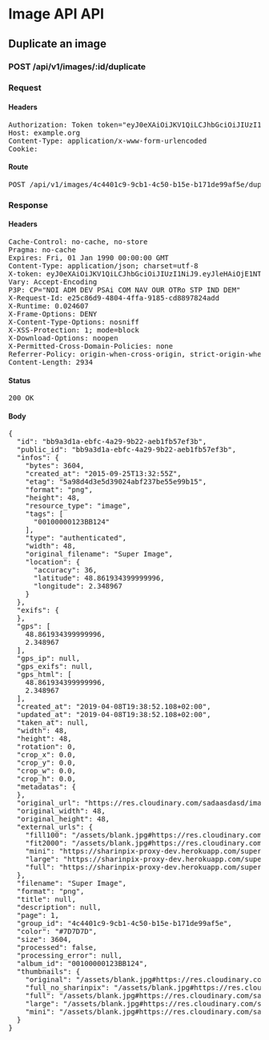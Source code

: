 # Image API API

## Duplicate an image

### POST /api/v1/images/:id/duplicate
### Request

#### Headers

<pre>Authorization: Token token=&quot;eyJ0eXAiOiJKV1QiLCJhbGciOiJIUzI1NiJ9.eyJleHAiOjE1NTQ3NTk1MzIsImlhdCI6MTU1NDc0NTEzMiwidXNlcl9pZCI6IjRlZDY3MzdiLWZkZWMtNDk5YS1hMWUyLTkyYTAyN2MwNzlmNiIsImFiaWxpdGllcyI6eyIwMDEwMDAwMDEyM0JCMTI0Ijp7IkFjY2VzcyI6eyJpbWFnZV9kdXBsaWNhdGUiOnRydWV9fX19.-etoTcVqMMFU8tjsUuCx1QHl-30CMtRZ7u-h2bmsoJQ&quot;
Host: example.org
Content-Type: application/x-www-form-urlencoded
Cookie: </pre>

#### Route

<pre>POST /api/v1/images/4c4401c9-9cb1-4c50-b15e-b171de99af5e/duplicate</pre>

### Response

#### Headers

<pre>Cache-Control: no-cache, no-store
Pragma: no-cache
Expires: Fri, 01 Jan 1990 00:00:00 GMT
Content-Type: application/json; charset=utf-8
X-token: eyJ0eXAiOiJKV1QiLCJhbGciOiJIUzI1NiJ9.eyJleHAiOjE1NTQ3NTk1MzIsImlhdCI6MTU1NDc0NTEzMiwidXNlcl9pZCI6IjRlZDY3MzdiLWZkZWMtNDk5YS1hMWUyLTkyYTAyN2MwNzlmNiIsImFiaWxpdGllcyI6eyIwMDEwMDAwMDEyM0JCMTI0Ijp7IkFjY2VzcyI6eyJpbWFnZV9kdXBsaWNhdGUiOnRydWV9fX19.-etoTcVqMMFU8tjsUuCx1QHl-30CMtRZ7u-h2bmsoJQ
Vary: Accept-Encoding
P3P: CP=&quot;NOI ADM DEV PSAi COM NAV OUR OTRo STP IND DEM&quot;
X-Request-Id: e25c86d9-4804-4ffa-9185-cd8897824add
X-Runtime: 0.024607
X-Frame-Options: DENY
X-Content-Type-Options: nosniff
X-XSS-Protection: 1; mode=block
X-Download-Options: noopen
X-Permitted-Cross-Domain-Policies: none
Referrer-Policy: origin-when-cross-origin, strict-origin-when-cross-origin
Content-Length: 2934</pre>

#### Status

<pre>200 OK</pre>

#### Body

<pre>{
  "id": "bb9a3d1a-ebfc-4a29-9b22-aeb1fb57ef3b",
  "public_id": "bb9a3d1a-ebfc-4a29-9b22-aeb1fb57ef3b",
  "infos": {
    "bytes": 3604,
    "created_at": "2015-09-25T13:32:55Z",
    "etag": "5a98d4d3e5d39024abf237be55e99b15",
    "format": "png",
    "height": 48,
    "resource_type": "image",
    "tags": [
      "00100000123BB124"
    ],
    "type": "authenticated",
    "width": 48,
    "original_filename": "Super Image",
    "location": {
      "accuracy": 36,
      "latitude": 48.861934399999996,
      "longitude": 2.348967
    }
  },
  "exifs": {
  },
  "gps": [
    48.861934399999996,
    2.348967
  ],
  "gps_ip": null,
  "gps_exifs": null,
  "gps_html": [
    48.861934399999996,
    2.348967
  ],
  "created_at": "2019-04-08T19:38:52.108+02:00",
  "updated_at": "2019-04-08T19:38:52.108+02:00",
  "taken_at": null,
  "width": 48,
  "height": 48,
  "rotation": 0,
  "crop_x": 0.0,
  "crop_y": 0.0,
  "crop_w": 0.0,
  "crop_h": 0.0,
  "metadatas": {
  },
  "original_url": "https://res.cloudinary.com/sadaasdasd/image/authenticated/s--fYHykjSt--/fl_attachment/v123123/2e141b7be502.jpg",
  "original_width": 48,
  "original_height": 48,
  "external_urls": {
    "fill100": "/assets/blank.jpg#https://res.cloudinary.com/sadaasdasd/image/authenticated/s--oZ53j9Ho--/c_fit,w_300/v123123/2e141b7be502.jpg",
    "fit2000": "/assets/blank.jpg#https://res.cloudinary.com/sadaasdasd/image/authenticated/s--1msOk8pv--/c_fit,h_2000,w_2000/v123123/2e141b7be502.jpg",
    "mini": "https://sharinpix-proxy-dev.herokuapp.com/super-image.png?s=e18463c&url=localhost/images/bb9a3d1a-ebfc-4a29-9b22-aeb1fb57ef3b/thumbnails/mini-efd2d1923ad.jpg",
    "large": "https://sharinpix-proxy-dev.herokuapp.com/super-image.png?s=2109a65&url=localhost/images/bb9a3d1a-ebfc-4a29-9b22-aeb1fb57ef3b/thumbnails/thumbnail-bfc4977f71b.jpg",
    "full": "https://sharinpix-proxy-dev.herokuapp.com/super-image.png?s=9f5e2a6&url=localhost/images/bb9a3d1a-ebfc-4a29-9b22-aeb1fb57ef3b/thumbnails/full-5f4e5d876b4.jpg"
  },
  "filename": "Super Image",
  "format": "png",
  "title": null,
  "description": null,
  "page": 1,
  "group_id": "4c4401c9-9cb1-4c50-b15e-b171de99af5e",
  "color": "#7D7D7D",
  "size": 3604,
  "processed": false,
  "processing_error": null,
  "album_id": "00100000123BB124",
  "thumbnails": {
    "original": "/assets/blank.jpg#https://res.cloudinary.com/sadaasdasd/image/authenticated/s--HqRAFc_p--/fl_attachment/dpr_auto,q_auto,f_auto/v123123/2e141b7be502.jpg",
    "full_no_sharinpix": "/assets/blank.jpg#https://res.cloudinary.com/sadaasdasd/image/authenticated/s--jRN92YUf--/c_fit,h_1920,w_1920/fl_attachment/dpr_auto,q_auto,f_auto/v123123/2e141b7be502.jpg",
    "full": "/assets/blank.jpg#https://res.cloudinary.com/sadaasdasd/image/authenticated/s--jRN92YUf--/c_fit,h_1920,w_1920/fl_attachment/dpr_auto,q_auto,f_auto/v123123/2e141b7be502.jpg",
    "large": "/assets/blank.jpg#https://res.cloudinary.com/sadaasdasd/image/authenticated/s--WEAxTACF--/c_fit,h_1920,w_1920/c_fill,h_200,w_200/fl_attachment/dpr_auto,q_auto,f_auto/v123123/2e141b7be502.jpg",
    "mini": "/assets/blank.jpg#https://res.cloudinary.com/sadaasdasd/image/authenticated/s--aMh8i8Ii--/c_fit,h_1920,w_1920/c_fill,h_100,w_100/fl_attachment/dpr_auto,q_auto,f_auto/v123123/2e141b7be502.jpg"
  }
}</pre>
